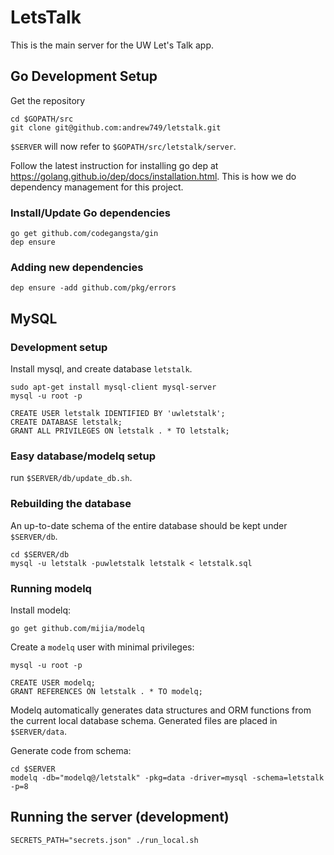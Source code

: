 # LetsTalk

This is the main server for the UW Let's Talk app.

## Go Development Setup

Get the repository
```
cd $GOPATH/src
git clone git@github.com:andrew749/letstalk.git
```

`$SERVER` will now refer to `$GOPATH/src/letstalk/server`.

Follow the latest instruction for installing go dep at https://golang.github.io/dep/docs/installation.html. This is how we do
dependency management for this project.

### Install/Update Go dependencies
```
go get github.com/codegangsta/gin
dep ensure
```

### Adding new dependencies
```
dep ensure -add github.com/pkg/errors
```

## MySQL

### Development setup

Install mysql, and create database `letstalk`.
```
sudo apt-get install mysql-client mysql-server
mysql -u root -p

CREATE USER letstalk IDENTIFIED BY 'uwletstalk';
CREATE DATABASE letstalk;
GRANT ALL PRIVILEGES ON letstalk . * TO letstalk;
```

### Easy database/modelq setup

run `$SERVER/db/update_db.sh`.

### Rebuilding the database

An up-to-date schema of the entire database should be kept under
`$SERVER/db`.

```
cd $SERVER/db
mysql -u letstalk -puwletstalk letstalk < letstalk.sql
```

### Running modelq

Install modelq:
```
go get github.com/mijia/modelq
```

Create a `modelq` user with minimal privileges:
```
mysql -u root -p

CREATE USER modelq;
GRANT REFERENCES ON letstalk . * TO modelq;
```

Modelq automatically generates data structures and ORM functions from
the current local database schema. Generated files are placed
in `$SERVER/data`.

Generate code from schema:
```
cd $SERVER
modelq -db="modelq@/letstalk" -pkg=data -driver=mysql -schema=letstalk -p=8
```

## Running the server (development)

```
SECRETS_PATH="secrets.json" ./run_local.sh
```

